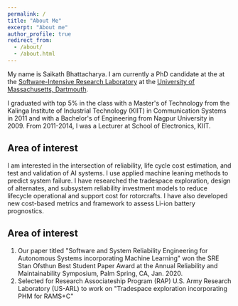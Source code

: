 ```yaml
---
permalink: /
title: "About Me"
excerpt: "About me"
author_profile: true
redirect_from:
  - /about/
  - /about.html
---
```


My name is Saikath Bhattacharya. I am currently a PhD candidate at the at the [Software-Intensive Research Laboratory](https://sasdlc.org/lab/#/) at the [University of Massachusetts, Dartmouth](https://www.umassd.edu/engineering/ece/).

I graduated with top 5% in the class with a Master's of Technology  from the Kalinga Institute of Industrial Technology (KIIT) in Communication Systems in 2011 and with a Bachelor's of Engineering from Nagpur University in 2009. From 2011-2014, I was a Lecturer at School of Electronics, KIIT.


Area of interest
---
I am interested in the intersection of reliability, life cycle cost estimation, and test and validation of AI systems. I use applied machine leaning methods to predict system failure. I have researched the tradespace exploration, design of alternates, and subsystem reliability investment models to reduce lifecycle operational and support cost for rotorcrafts. I have also developed new cost-based metrics and framework to assess Li-ion battery prognostics.

Area of interest
---
1. Our paper titled "Software and System Reliability Engineering for Autonomous Systems incorporating Machine Learning" won the SRE Stan Ofsthun Best Student Paper Award at the Annual Reliability and Maintainability Symposium, Palm Spring, CA, Jan. 2020.
2. Selected for Research Associateship Program (RAP) U.S. Army Research Laboratory (US-ARL) to work on "Tradespace exploration incorporating PHM for RAMS+C"  
